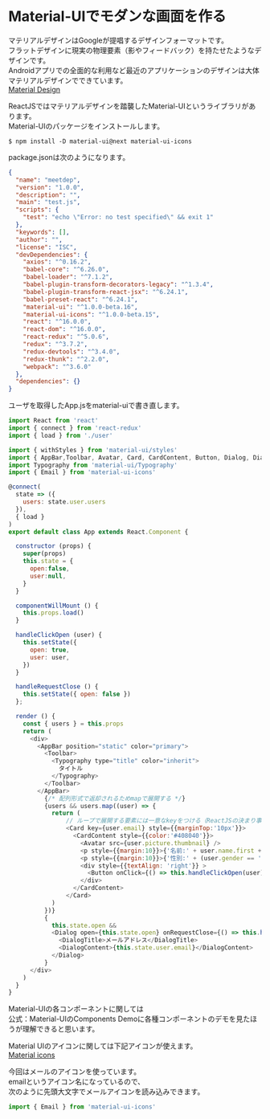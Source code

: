 # Material-UIでモダンな画面を作る
マテリアルデザインはGoogleが提唱するデザインフォーマットです。  
フラットデザインに現実の物理要素（影やフィードバック）を持たせたようなデザインです。  
Androidアプリでの全面的な利用など最近のアプリケーションのデザインは大体マテリアルデザインでできています。  
[Material Design](https://material.io/guidelines/)  
  
ReactJSではマテリアルデザインを踏襲したMaterial-UIというライブラリがあります。    
Material-UIのパッケージをインストールします。  

```
$ npm install -D material-ui@next material-ui-icons
```

package.jsonは次のようになります。

```package.json
{
  "name": "meetdep",
  "version": "1.0.0",
  "description": "",
  "main": "test.js",
  "scripts": {
    "test": "echo \"Error: no test specified\" && exit 1"
  },
  "keywords": [],
  "author": "",
  "license": "ISC",
  "devDependencies": {
    "axios": "^0.16.2",
    "babel-core": "^6.26.0",
    "babel-loader": "^7.1.2",
    "babel-plugin-transform-decorators-legacy": "^1.3.4",
    "babel-plugin-transform-react-jsx": "^6.24.1",
    "babel-preset-react": "^6.24.1",
    "material-ui": "^1.0.0-beta.16",
    "material-ui-icons": "^1.0.0-beta.15",
    "react": "^16.0.0",
    "react-dom": "^16.0.0",
    "react-redux": "^5.0.6",
    "redux": "^3.7.2",
    "redux-devtools": "^3.4.0",
    "redux-thunk": "^2.2.0",
    "webpack": "^3.6.0"
  },
  "dependencies": {}
}
```

ユーザを取得したApp.jsをmaterial-uiで書き直します。

```App.js
import React from 'react'
import { connect } from 'react-redux'
import { load } from './user'

import { withStyles } from 'material-ui/styles'
import { AppBar,Toolbar, Avatar, Card, CardContent, Button, Dialog, DialogTitle, DialogContent } from 'material-ui'
import Typography from 'material-ui/Typography'
import { Email } from 'material-ui-icons'

@connect(
  state => ({
    users: state.user.users
  }),
  { load }
)
export default class App extends React.Component {

  constructor (props) {
    super(props)
    this.state = {
      open:false,
      user:null,
    }
  }

  componentWillMount () {
    this.props.load()
  }

  handleClickOpen (user) {
    this.setState({
      open: true,
      user: user,
    })
  }

  handleRequestClose () {
    this.setState({ open: false })
  };

  render () {
    const { users } = this.props
    return (
      <div>
        <AppBar position="static" color="primary">
          <Toolbar>
            <Typography type="title" color="inherit">
              タイトル
            </Typography>
          </Toolbar>
        </AppBar>
          {/* 配列形式で返却されるためmapで展開する */}
          {users && users.map((user) => {
            return (
                // ループで展開する要素には一意なkeyをつける（ReactJSの決まり事）
                <Card key={user.email} style={{marginTop:'10px'}}>
                  <CardContent style={{color:'#408040'}}>
                    <Avatar src={user.picture.thumbnail} />
                    <p style={{margin:10}}>{'名前:' + user.name.first + ' ' + user.name.last} </p>
                    <p style={{margin:10}}>{'性別:' + (user.gender == 'male' ? '男性' : '女性')}</p>
                    <div style={{textAlign: 'right'}} >
                      <Button onClick={() => this.handleClickOpen(user)}><Email/>メールする</Button>                    
                    </div>
                  </CardContent>
                </Card>                
            )
          })}        
          {
            this.state.open &&
            <Dialog open={this.state.open} onRequestClose={() => this.handleRequestClose()}>
              <DialogTitle>メールアドレス</DialogTitle>
              <DialogContent>{this.state.user.email}</DialogContent>
            </Dialog>
          }  
      </div>
    )
  }
}
```

Material-UIの各コンポーネントに関しては  
公式：Material-UIのComponents Demoに各種コンポーネントのデモを見たほうが理解できると思います。  
  
Material UIのアイコンに関しては下記アイコンが使えます。  
[Material icons](material.io/icons/)
  
今回はメールのアイコンを使っています。  
emailというアイコン名になっているので、  
次のように先頭大文字でメールアイコンを読み込みできます。  

```App.js
import { Email } from 'material-ui-icons'
```